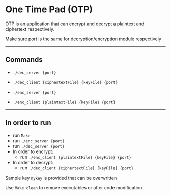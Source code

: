 # One Time Pad (OTP)

OTP is an application that can encrypt and decrypt a plaintext and ciphertext respectively.

Make sure port is the same for decryption/encryption module respectively

---

Commands
---
- `./dec_server {port}`
- `./dec_client {ciphertextFile} {keyFile} {port}`

- `./enc_server {port}`
- `./enc_client {plaintextFile} {keyFile} {port}`

---
In order to run
---
- run `Make`
- run `./enc_server {port}`
- run `./dec_server {port}`
- In order to encrypt:
	- run `./enc_client {plaintextFile} {keyFile} {port}`
- In order to decrypt:
	- run `./dec_client {ciphertextFile} {keyFile} {port}`

Sample key `mykey` is provided that can be overwritten

Use `Make clean` to remove executables or after code modification
